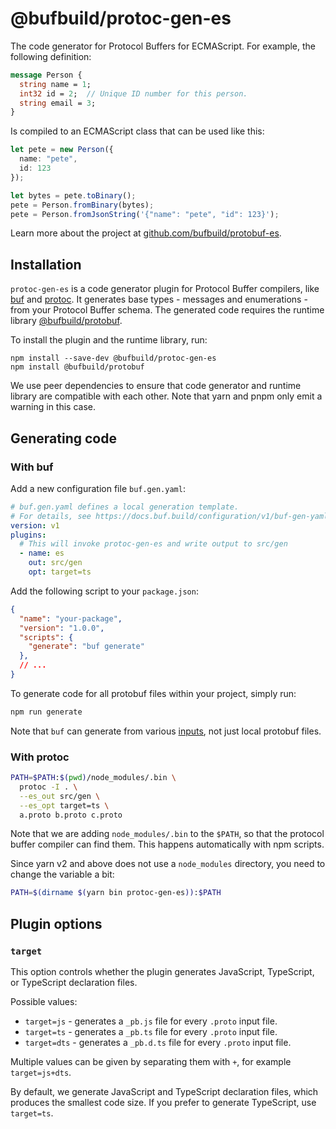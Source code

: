 # @bufbuild/protoc-gen-es

The code generator for Protocol Buffers for ECMAScript. For example, the 
following definition:

```protobuf
message Person {
  string name = 1;
  int32 id = 2;  // Unique ID number for this person.
  string email = 3;
}
```

Is compiled to an ECMAScript class that can be used like this:

```typescript
let pete = new Person({
  name: "pete",
  id: 123
});

let bytes = pete.toBinary();
pete = Person.fromBinary(bytes);
pete = Person.fromJsonString('{"name": "pete", "id": 123}');
```

Learn more about the project at [github.com/bufbuild/protobuf-es](https://github.com/bufbuild/protobuf-es).


## Installation

`protoc-gen-es` is a code generator plugin for Protocol Buffer compilers,
like [buf](https://github.com/bufbuild/buf) and [protoc](https://github.com/protocolbuffers/protobuf/releases).
It generates base types - messages and enumerations - from your Protocol Buffer 
schema. The generated code requires the runtime library [@bufbuild/protobuf](https://www.npmjs.com/package/@bufbuild/protobuf).

To install the plugin and the runtime library, run:

```shell
npm install --save-dev @bufbuild/protoc-gen-es
npm install @bufbuild/protobuf
```

We use peer dependencies to ensure that code generator and runtime library are
compatible with each other. Note that yarn and pnpm only emit a warning in this case.


## Generating code

### With buf

Add a new configuration file `buf.gen.yaml`:

```yaml
# buf.gen.yaml defines a local generation template.
# For details, see https://docs.buf.build/configuration/v1/buf-gen-yaml
version: v1
plugins:
  # This will invoke protoc-gen-es and write output to src/gen
  - name: es
    out: src/gen
    opt: target=ts
```

Add the following script to your `package.json`:

```json
{
  "name": "your-package",
  "version": "1.0.0",
  "scripts": {
    "generate": "buf generate"
  },
  // ...
}
```

To generate code for all protobuf files within your project, simply run:

```bash
npm run generate
```

Note that `buf` can generate from various [inputs](https://docs.buf.build/reference/inputs),
not just local protobuf files. 


### With protoc

```bash
PATH=$PATH:$(pwd)/node_modules/.bin \
  protoc -I . \
  --es_out src/gen \
  --es_opt target=ts \
  a.proto b.proto c.proto
```

Note that we are adding `node_modules/.bin` to the `$PATH`, so that the protocol
buffer compiler can find them. This happens automatically with npm scripts.

Since yarn v2 and above does not use a `node_modules` directory, you need to 
change the variable a bit:

```bash
PATH=$(dirname $(yarn bin protoc-gen-es)):$PATH
```

## Plugin options

### `target`

This option controls whether the plugin generates JavaScript, TypeScript,
or TypeScript declaration files.

Possible values:
- `target=js` - generates a `_pb.js` file for every `.proto` input file.
- `target=ts` - generates a `_pb.ts` file for every `.proto` input file.
- `target=dts` - generates a `_pb.d.ts` file for every `.proto` input file.

Multiple values can be given by separating them with `+`, for example
`target=js+dts`.

By default, we generate JavaScript and TypeScript declaration files, which
produces the smallest code size. If you prefer to generate TypeScript, use
`target=ts`.

